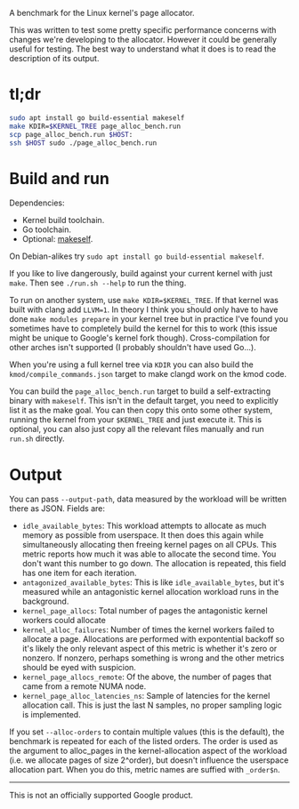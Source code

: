 A benchmark for the Linux kernel's page allocator.

This was written to test some pretty specific performance concerns with changes
we're developing to the allocator. However it could be generally useful for
testing. The best way to understand what it does is to read the description of
its output.

# tl;dr

```sh
sudo apt install go build-essential makeself
make KDIR=$KERNEL_TREE page_alloc_bench.run
scp page_alloc_bench.run $HOST:
ssh $HOST sudo ./page_alloc_bench.run
```

# Build and run

Dependencies:

 - Kernel build toolchain.
 - Go toolchain.
 - Optional: [makeself](http://makeself.io).

On Debian-alikes try `sudo apt install go build-essential makeself`.

If you like to live dangerously, build against your current kernel with just
`make`. Then see `./run.sh --help` to run the thing.

To run on another system, use `make KDIR=$KERNEL_TREE`. If that kernel was built
with clang add `LLVM=1`. In theory I think you should only have to have done
`make modules prepare` in your kernel tree but in practice I've found you
sometimes have to completely build the kernel for this to work (this issue might
be unique to Google's kernel fork though). Cross-compilation for other arches
isn't supported (I probably shouldn't have used Go...).

When you're using a full kernel tree via `KDIR` you can also build the
`kmod/compile_commands.json` target to make clangd work on the kmod code.

You can build the `page_alloc_bench.run` target to build a self-extracting
binary with `makeself`. This isn't in the default target, you need to explicitly
list it as the make goal. You can then copy this onto some other system, running
the kernel from your `$KERNEL_TREE` and just execute it. This is optional, you
can also just copy all the relevant files manually and run `run.sh` directly.

# Output

You can pass `--output-path`, data measured by the workload will be written
there as JSON. Fields are:

- `idle_available_bytes`: This workload attempts to allocate as much memory as
  possible from userspace. It then does this again while simultaneously
  allocating then freeing kernel pages on all CPUs. This metric reports how much
  it was able to allocate the second time. You don't want this number to go
  down. The allocation is repeated, this field has one item for each iteration.
- `antagonized_available_bytes`: This is like `idle_available_bytes`, but it's
  measured while an antagonistic kernel allocation workload runs in the
  background.
- `kernel_page_allocs`: Total number of pages the antagonistic kernel workers
  could allocate
- `kernel_alloc_failures`: Number of times the kernel workers failed to allocate
  a page. Allocations are performed with expontential backoff so it's likely the
  only relevant aspect of this metric is whether it's zero or nonzero. If
  nonzero, perhaps something is wrong and the other metrics should be eyed with
  suspicion.
- `kernel_page_allocs_remote`: Of the above, the number of pages that came from
  a remote NUMA node.
- `kernel_page_alloc_latencies_ns`: Sample of latencies for the kernel
  allocation call. This is just the last N samples, no proper sampling logic is
  implemented.

If you set `--alloc-orders` to contain multiple values (this is the default),
the benchmark is repeated for each of the listed orders. The order is used as
the argument to alloc_pages in the kernel-allocation aspect of the workload
(i.e. we allocate pages of size 2^order), but doesn't influence the userspace
allocation part. When you do this, metric names are suffied with `_order$n`.

---

This is not an officially supported Google product.
